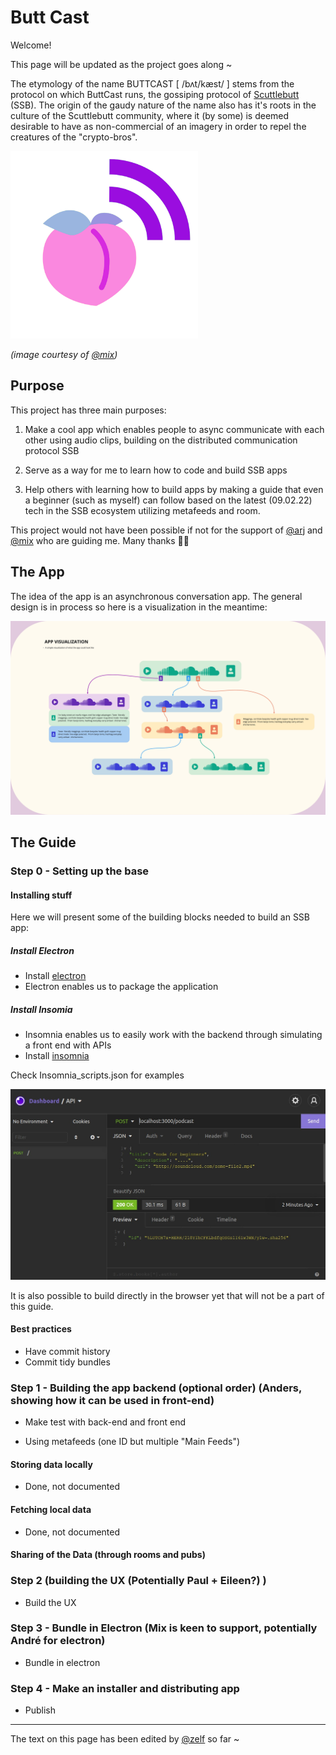 # Butt Cast

Welcome!

This page will be updated as the project goes along ~

The etymology of the name BUTTCAST [ /bʌt/kæst/ ] stems from the protocol on which ButtCast runs, the gossiping protocol of [Scuttlebutt](https://scuttlebutt.nz/) (SSB). The origin of the gaudy nature of the name also has it's roots in the culture of the Scuttlebutt community, where it (by some) is deemed desirable to have as non-commercial of an imagery in order to repel the creatures of the "crypto-bros".   

<img src="./buttCastLogo.png" alt="drawing" width="300"/>

*(image courtesy of [@mix](https://github.com/mixmix))*


## Purpose

This project has three main purposes: 

1. Make a cool app which enables people to async communicate with each other using audio clips, building on the distributed communication protocol SSB

2. Serve as a way for me to learn how to code and build SSB apps

3. Help others with learning how to build apps by making a guide that even a beginner (such as myself) can follow based on the latest (09.02.22) tech in the SSB ecosystem utilizing metafeeds and room. 

This project would not have been possible if not for the support of [@arj](https://github.com/arj03) and [@mix](https://github.com/mixmix) who are guiding me. Many thanks 🙏🌸

## The App 

The idea of the app is an asynchronous conversation app. The general design is in process so here is a visualization in the meantime:

![](./AppVisualizing.jpg)

## The Guide

### Step 0 - Setting up the base

#### Installing stuff
Here we will present some of the building blocks needed to build an SSB app:

##### Install Electron
- Install [electron](https://www.electronjs.org/) 
- Electron enables us to package the application

##### Install Insomia 
- Insomnia enables us to easily work with the backend through simulating a front end with APIs
- Install [insomnia](https://insomnia.rest/download)

Check Insomnia_scripts.json for examples

![](./insomnia.jpg)

It is also possible to build directly in the browser yet that will not be a part of this guide.

#### Best practices
- Have commit history 
- Commit tidy bundles

### Step 1 - Building the app backend (optional order) (Anders, showing how it can be used in front-end)

- Make test with back-end and front end

- Using metafeeds (one ID but multiple "Main Feeds")

#### Storing data locally 
- Done, not documented

#### Fetching local data
- Done, not documented 

#### Sharing of the Data (through rooms and pubs)

### Step 2 (building the UX (Potentially Paul + Eileen?) )
- Build the UX

### Step 3 - Bundle in Electron (Mix is keen to support, potentially André for electron)
- Bundle in electron

### Step 4 - Make an installer and distributing app 
- Publish


______
The text on this page has been edited by [@zelf](https://github.com/ZELFs) so far ~


